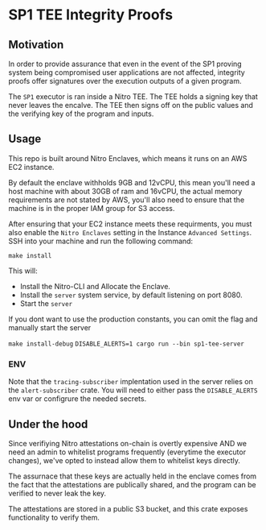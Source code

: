 # SP1 TEE Integrity Proofs

## Motivation

In order to provide assurance that even in the event of the SP1 proving system being compromised user applications are not affected,
integrity proofs offer signatures over the execution outputs of a given program.

The `SP1` executor is ran inside a Nitro TEE. The TEE holds a signing key that never leaves the encalve. The TEE then signs off on the public values and the verifying key of the program and inputs.

## Usage

This repo is built around Nitro Enclaves, which means it runs on an AWS EC2 instance.

By default the enclave withholds 9GB and 12vCPU, this mean you'll need a host machine with about 30GB of ram and 16vCPU, the actual memory requirements are not stated by AWS, you'll also need to ensure that the machine is in the proper IAM group for S3 access.

After ensuring that your EC2 instance meets these requirments, you must also enable the `Nitro Enclaves` setting in the Instance `Advanced Settings`. SSH into your machine and run the following command:

`make install`

This will:
- Install the Nitro-CLI and Allocate the Enclave.
- Install the `server` system service, by default listening on port 8080.
- Start the `server`

If you dont want to use the production constants, you can omit the flag and manually start the server

`make install-debug`
`DISABLE_ALERTS=1 cargo run --bin sp1-tee-server`

### ENV

Note that the `tracing-subscriber` implentation used in the server relies on the `alert-subscriber` crate. You will need to either pass the `DISABLE_ALERTS` env var or configrure the needed secrets.

## Under the hood

Since verifiying Nitro attestations on-chain is overtly expensive AND we need an admin to whitelist programs frequently (everytime the executor changes), we've opted to instead allow them to whitelist keys directly. 

The assurnace that these keys are actually held in the enclave comes from the fact that the attestations are publically shared, and the program can be verified to never leak the key. 

The attestations are stored in a public S3 bucket, and this crate exposes functionality to verify them.
